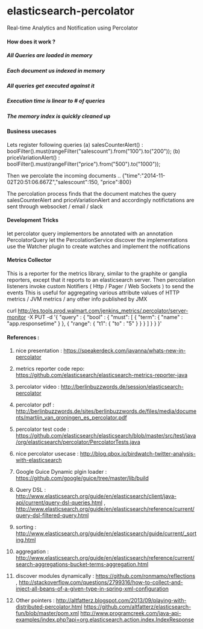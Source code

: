 elasticsearch-percolator
========================

Real-time Analytics and Notification using Percolator
#### How does it work ?
##### All Queries are loaded in memory
##### Each document us indexed in memory
##### All queries get executed against it
##### Execution time is linear to # of queries
##### The memory index is quickly cleaned up

#### Business usecases
Lets register following queries 
(a) salesCounterAlert() : boolFilter().must(rangeFilter("salescount").from("100").to("200"));
(b) priceVariationAlert() : boolFilter().must(rangeFilter("price").from("500").to("1000"));

Then we percolate the incoming documents ..
{"time":"2014-11-02T20:51:06.667Z","salescount":150, "price":800}

The percolation process finds that the document matches the query salesCounterAlert and priceVariationAlert and accordingly notifictations are sent through websocket / email / slack 

#### Development Tricks
let percolator query implementors be annotated with an annotation PercolatorQuery
let the PercolationService discover the implementations 
use the Watcher plugin to create watches and implement the notifications

#### Metrics Collector
This is a reporter for the metrics library, similar to the graphite or ganglia reporters, except that it reports to an elasticsearch server.
Then percolation listeners invoke custom Notifiers ( Http / Pager / Web Sockets ) to send the events 
This is useful for aggregating various attribute values of HTTP metrics / JVM metrics / any other info published by JMX

curl http://es.tools.prod.walmart.com/jenkins_metrics/.percolator/server-monitor -X PUT -d '{ "query" : { "bool" : { "must": [ { "term": { "name" : "app.responsetime" } }, { "range": { "t1": { "to" : "5" } } } ] } } }'

#### References :
1) nice presentation : https://speakerdeck.com/javanna/whats-new-in-percolator

2) metrics reporter code repo: https://github.com/elasticsearch/elasticsearch-metrics-reporter-java

3) percolator video : http://berlinbuzzwords.de/session/elasticsearch-percolator

4) percolator pdf : http://berlinbuzzwords.de/sites/berlinbuzzwords.de/files/media/documents/martijn_van_groningen_es_percolator.pdf

5) percolator test code : https://github.com/elasticsearch/elasticsearch/blob/master/src/test/java/org/elasticsearch/percolator/PercolatorTests.java

6) nice percolator usecase : http://blog.qbox.io/birdwatch-twitter-analysis-with-elasticsearch
7) Google Guice Dynamic plgin loader :  https://github.com/google/guice/tree/master/lib/build
8) Query DSL :  http://www.elasticsearch.org/guide/en/elasticsearch/client/java-api/current/query-dsl-queries.html , http://www.elasticsearch.org/guide/en/elasticsearch/reference/current/query-dsl-filtered-query.html
9)   sorting :  http://www.elasticsearch.org/guide/en/elasticsearch/guide/current/_sorting.html             
10) aggregation : http://www.elasticsearch.org/guide/en/elasticsearch/reference/current/search-aggregations-bucket-terms-aggregation.html
11)   discover modules dynamically : https://github.com/ronmamo/reflections  , http://stackoverflow.com/questions/2799316/how-to-collect-and-inject-all-beans-of-a-given-type-in-spring-xml-configuration
10) Other pointers :
http://altfatterz.blogspot.com/2013/09/playing-with-distributed-percolator.html
https://github.com/altfatterz/elasticsearch-fun/blob/master/pom.xml
http://www.programcreek.com/java-api-examples/index.php?api=org.elasticsearch.action.index.IndexResponse

